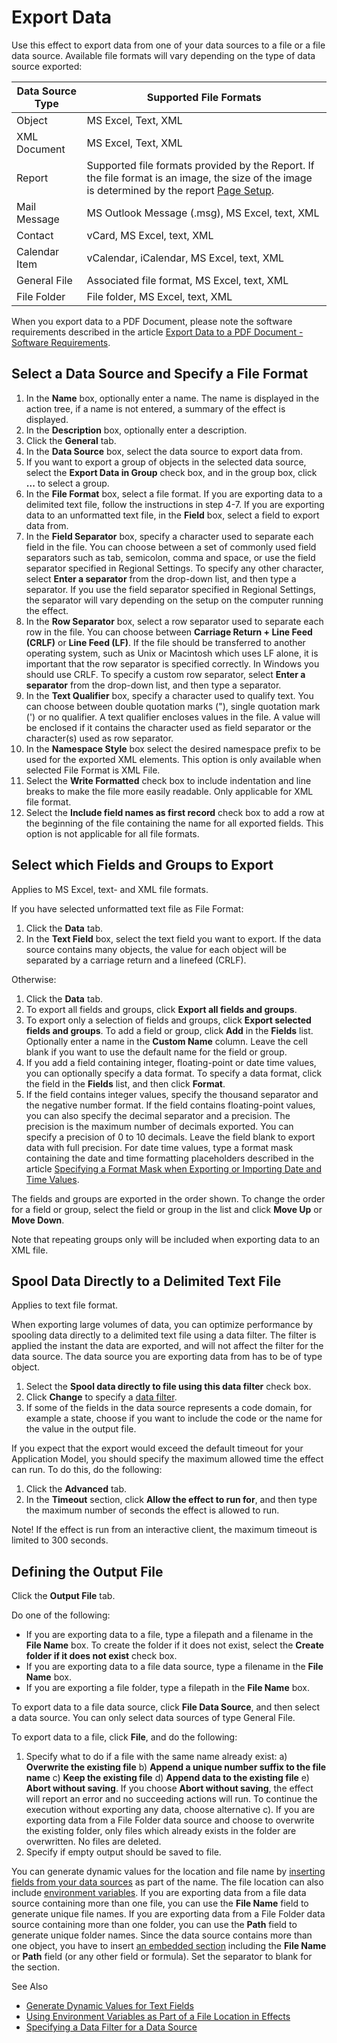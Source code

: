 # Export Data

Use this effect to export data from one of your data sources to a file or a file data source. Available file formats will vary depending on the type of data source exported:

Data Source Type | Supported File Formats                         |
-----------------|------------------------------------------------|
Object           | MS Excel, Text, XML                            |
XML Document     | MS Excel, Text, XML                            |
Report           | Supported file formats provided by the Report. If the file format is an image, the size of the image is determined by the report [Page Setup](../../../../../../users/analyze-report-and-discover/report/save-to-file-or-print-a-report.md). |
Mail Message     | MS Outlook Message (.msg), MS Excel, text, XML |
Contact          | vCard, MS Excel, text, XML                     |
Calendar Item    | vCalendar, iCalendar, MS Excel, text, XML      |
General File     | Associated file format, MS Excel, text, XML    |
File Folder      | File folder, MS Excel, text, XML               |

When you export data to a PDF Document, please note the software requirements described in the article [Export Data to a PDF Document - Software Requirements](export-data-to-a-pdf-document--software-requirements.md "Export Data to a PDF Document - Software Requirements").


## Select a Data Source and Specify a File Format

1.  In the **Name** box, optionally enter a name. The name is displayed in the action tree, if a name is not entered, a summary of the effect is displayed.
2.  In the **Description** box, optionally enter a description.
3.  Click the **General** tab.
4.  In the **Data Source** box, select the data source to export data from.
5.  If you want to export a group of objects in the selected data source, select the **Export Data in Group** check box, and in the group box, click **...** to select a group.
6.  In the **File Format** box, select a file format. If you are exporting data to a delimited text file, follow the instructions in step 4-7\. If you are exporting data to an unformatted text file, in the **Field** box, select a field to export data from.
7.  In the **Field Separator** box, specify a character used to separate each field in the file. You can choose between a set of commonly used field separators such as tab, semicolon, comma and space, or use the field separator specified in Regional Settings. To specify any other character, select **Enter a separator** from the drop-down list, and then type a separator. If you use the field separator specified in Regional Settings, the separator will vary depending on the setup on the computer running the effect.
8.  In the **Row Separator** box, select a row separator used to separate each row in the file. You can choose between **Carriage Return + Line Feed (CRLF)** or **Line Feed (LF)**. If the file should be transferred to another operating system, such as Unix or Macintosh which uses LF alone, it is important that the row separator is specified correctly. In Windows you should use CRLF. To specify a custom row separator, select **Enter a separator** from the drop-down list, and then type a separator.
9.  In the **Text Qualifier** box, specify a character used to qualify text. You can choose between double quotation marks ("), single quotation mark (') or no qualifier. A text qualifier encloses values in the file. A value will be enclosed if it contains the character used as field separator or the character(s) used as row separator.
10.  In the **Namespace Style** box select the desired namespace prefix to be used for the exported XML elements. This option is only available when selected File Format is XML File.
11.  Select the **Write Formatted** check box to include indentation and line breaks to make the file more easily readable. Only applicable for XML file format.
12.  Select the **Include field names as first record** check box to add a row at the beginning of the file containing the name for all exported fields. This option is not applicable for all file formats.



## Select which Fields and Groups to Export

Applies to MS Excel, text- and XML file formats.

If you have selected unformatted text file as File Format:

1.  Click the **Data** tab.
2.  In the **Text Field** box, select the text field you want to export. If the data source contains many objects, the value for each object will be separated by a carriage return and a linefeed (CRLF).

Otherwise:

1.  Click the **Data** tab.
2.  To export all fields and groups, click **Export all fields and groups**.
3.  To export only a selection of fields and groups, click **Export selected fields and groups**. To add a field or group, click **Add** in the **Fields** list. Optionally enter a name in the **Custom Name** column. Leave the cell blank if you want to use the default name for the field or group.
4.  If you add a field containing integer, floating-point or date time values, you can optionally specify a data format. To specify a data format, click the field in the **Fields** list, and then click **Format**.
5.  If the field contains integer values, specify the thousand separator and the negative number format. If the field contains floating-point values, you can also specify the decimal separator and a precision. The precision is the maximum number of decimals exported. You can specify a precision of 0 to 10 decimals. Leave the field blank to export data with full precision. For date time values, type a format mask containing the date and time formatting placeholders described in the article [Specifying a Format Mask when Exporting or Importing Date and Time Values](specifying-a-format-mask-when-exporting-or-importing-date-and-time-values.md "Specifying a Format Mask when Exporting or Importing Date and Time Values").

The fields and groups are exported in the order shown. To change the order for a field or group, select the field or group in the list and click **Move Up** or **Move Down**.

Note that repeating groups only will be included when exporting data to an XML file.



## Spool Data Directly to a Delimited Text File

Applies to text file format.

When exporting large volumes of data, you can optimize performance by spooling data directly to a delimited text file using a data filter. The filter is applied the instant the data are exported, and will not affect the filter for the data source. The data source you are exporting data from has to be of type object.

1.  Select the **Spool data directly to file using this data filter** check box.
2.  Click **Change** to specify a [data filter](../../data-sources/specifying-a-data-filter-for-a-data-source.md "Specifying a Data Filter for a Data Source").
3.  If some of the fields in the data source represents a code domain, for example a state, choose if you want to include the code or the name for the value in the output file.

If you expect that the export would exceed the default timeout for your Application Model, you should specify the maximum allowed time the effect can run. To do this, do the following:

1.  Click the **Advanced** tab.
2.  In the **Timeout** section, click **Allow the effect to run for**, and then type the maximum number of seconds the effect is allowed to run.

Note! If the effect is run from an interactive client, the maximum timeout is limited to 300 seconds.



## Defining the Output File

Click the **Output File** tab.

Do one of the following:

*   If you are exporting data to a file, type a filepath and a filename in the **File Name** box. To create the folder if it does not exist, select the **Create folder if it does not exist** check box.
*   If you are exporting data to a file data source, type a filename in the **File Name** box.
*   If you are exporting a file folder, type a filepath in the **File Name** box.

To export data to a file data source, click **File Data Source**, and then select a data source. You can only select data sources of type General File.

To export data to a file, click **File**, and do the following:

1.  Specify what to do if a file with the same name already exist: a) **Overwrite the existing file** b) **Append a unique number suffix to the file name** c) **Keep the existing file** d) **Append data to the existing file** e) **Abort without saving**. If you choose **Abort without saving**, the effect will report an error and no succeeding actions will run. To continue the execution without exporting any data, choose alternative c). If you are exporting data from a File Folder data source and choose to overwrite the existing folder, only files which already exists in the folder are overwritten. No files are deleted.
2.  Specify if empty output should be saved to file.

You can generate dynamic values for the location and file name by [inserting fields from your data sources](../generate-dynamic-values-for-text-fields.md "Generate Dynamic Values for Text Fields") as part of the name. The file location can also include [environment variables](using-environment-variables-as-part-of-a-file-location-in-effects.md "Using Environment Variables as Part of a File Location in Effects"). If you are exporting data from a file data source containing more than one file, you can use the **File Name** field to generate unique file names. If you are exporting data from a File Folder data source containing more than one folder, you can use the **Path** field to generate unique folder names. Since the data source contains more than one object, you have to insert [an embedded section](../generate-dynamic-values-for-text-fields.md "Generate Dynamic Values for Text Fields") including the **File Name** or **Path** field (or any other field or formula). Set the separator to blank for the section.



See Also

*   [Generate Dynamic Values for Text Fields](../generate-dynamic-values-for-text-fields.md)
*   [Using Environment Variables as Part of a File Location in Effects](using-environment-variables-as-part-of-a-file-location-in-effects.md)
*   [Specifying a Data Filter for a Data Source](../../data-sources/specifying-a-data-filter-for-a-data-source.md)
